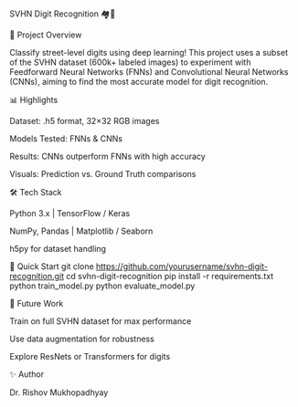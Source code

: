 SVHN Digit Recognition 🏘️🔢

🚀 Project Overview

Classify street-level digits using deep learning! This project uses a subset of the SVHN dataset (600k+ labeled images) to experiment with Feedforward Neural Networks (FNNs) and Convolutional Neural Networks (CNNs), aiming to find the most accurate model for digit recognition.

📊 Highlights

Dataset: .h5 format, 32×32 RGB images

Models Tested: FNNs & CNNs

Results: CNNs outperform FNNs with high accuracy

Visuals: Prediction vs. Ground Truth comparisons

🛠️ Tech Stack

Python 3.x | TensorFlow / Keras

NumPy, Pandas | Matplotlib / Seaborn

h5py for dataset handling

🎯 Quick Start
git clone https://github.com/yourusername/svhn-digit-recognition.git
cd svhn-digit-recognition
pip install -r requirements.txt
python train_model.py
python evaluate_model.py

🔮 Future Work

Train on full SVHN dataset for max performance

Use data augmentation for robustness

Explore ResNets or Transformers for digits

✨ Author

Dr. Rishov Mukhopadhyay 
